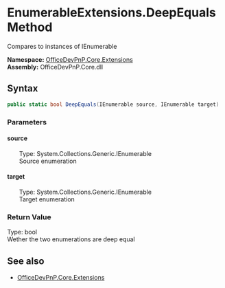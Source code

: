# EnumerableExtensions.DeepEquals Method  
Compares to instances of IEnumerable<T>  

**Namespace:** [OfficeDevPnP.Core.Extensions](OfficeDevPnP.Core.Extensions.md)  
**Assembly:** OfficeDevPnP.Core.dll  
## Syntax
```C#
public static bool DeepEquals(IEnumerable source, IEnumerable target)
```
### Parameters
#### source  
&emsp;&emsp;Type: System.Collections.Generic.IEnumerable  
&emsp;&emsp;Source enumeration  

#### target  
&emsp;&emsp;Type: System.Collections.Generic.IEnumerable  
&emsp;&emsp;Target enumeration  

### Return Value
Type: bool  
Wether the two enumerations are deep equal

## See also
- [OfficeDevPnP.Core.Extensions](OfficeDevPnP.Core.Extensions.md)
